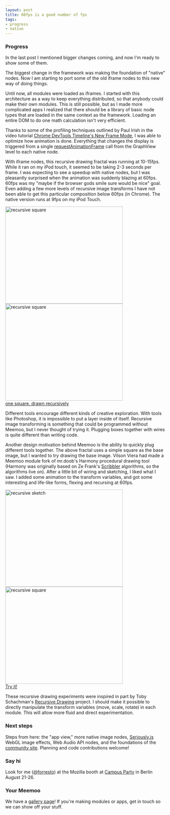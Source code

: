 ```yaml
--- 
layout: post
title: 60fps is a good number of fps
tags: 
- progress
- native
---
```


### Progress

In the last post I mentioned bigger changes coming, and now I'm ready to show some of them.

The biggest change in the framework was making the foundation of "native" nodes. Now I am starting to port some of the old iframe nodes to this new way of doing things.

Until now, all modules were loaded as iframes. I started with this architecture as a way to keep everything distributed, so that anybody could make their own modules. This is still possible, but as I made more complicated apps I realized that there should be a library of basic node types that are loaded in the same context as the framework. Loading an entire DOM to do one math calculation isn't very efficient.

Thanks to some of the profiling techniques outlined by Paul Irish in the video tutorial [Chrome DevTools Timeline's New Frame Mode](http://www.youtube.com/watch?v=Vp524yo0p44), I was able to optimize how animation is done. Everything that changes the display is triggered from a single [requestAnimationFrame](https://developer.mozilla.org/en-US/docs/DOM/window.requestAnimationFrame) call from the GraphView level to each native node. 

With iframe nodes, this recursive drawing fractal was running at 10-15fps. While it ran on my iPod touch, it seemed to be taking 2-3 seconds per frame. I was expecting to see a speedup with native nodes, but I was pleasantly surprised when the animation was suddenly blazing at 60fps. 60fps was my "maybe if the browser gods smile sure would be nice" goal. Even adding a few more levels of recursive image transforms I have not been able to get this particular composition below 60fps (in Chrome). The native version runs at 9fps on my iPod Touch.

<img src="http://meemoo.org/images/recursive-1.jpg" alt="recursive square" width="370" height="306"> <img src="http://meemoo.org/images/recursive-2.jpg" alt="recursive square" width="370" height="306">  
[one square, drawn recursively](http://meemoo.org/iframework/#gist/3124854)

Different tools encourage different kinds of creative exploration. With tools like Photoshop, it is impossible to put a layer inside of itself. Recursive image transforming is something that could be programmed without Meemoo, but I never thought of trying it. Plugging boxes together with wires is quite different than writing code. 

Another design motivation behind Meemoo is the ability to quickly plug different tools together. The above fractal uses a simple square as the base image, but I wanted to try drawing the base image. Vilson Viera had made a Meemoo module fork of mr.doob's Harmony procedural drawing tool (Harmony was originally based on Ze Frank's [Scribbler](http://www.zefrank.com/scribbler/about.html) algorithms, so the algorithms live on). After a little bit of wiring and sketching, I liked what I saw. I added some animation to the transform variables, and got some interesting and life-like forms, flexing and recursing at 60fps.  

<img src="http://meemoo.org/images/recursive-harmony-1.jpg" alt="recursive sketch" width="370" height="306"> <img src="http://meemoo.org/images/recursive-harmony-2.jpg" alt="recursive square" width="370" height="306">  
[Try it!](http://meemoo.org/iframework/#gist/3338251)

These recursive drawing experiments were inspired in part by Toby Schachman's [Recursive Drawing](http://recursivedrawing.com/) project. I should make it possible to directly manipulate the transform variables (move, scale, rotate) in each module. This will allow more fluid and direct experimentation.

### Next steps

Steps from here: the "app view," more native image nodes, [Seriously.js](http://seriouslyjs.org/) WebGL image effects, Web Audio API nodes, and the foundations of the [community site](https://github.com/meemoo/meemoo-hub/wiki). Planning and code contributions welcome!

### Say hi

Look for me ([@forresto](https://twitter.com/forresto)) at the Mozilla booth at [Campus Party](https://www.campus-party.eu/2012/) in Berlin August 21-26.

### Your Meemoo

We have a [gallery page](http://meemoo.org/hack-our-apps/)! If you're making modules or apps, get in touch so we can show off your stuff.
